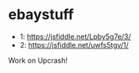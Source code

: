 # ebaystuff
 - 1: https://jsfiddle.net/Lpby5g7e/3/
 - 2: https://jsfiddle.net/uwfs5tgv/1/

Work on Upcrash!
